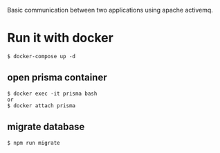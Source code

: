 Basic communication between two applications using apache activemq.

# Run it with docker

```
$ docker-compose up -d
```

## open prisma container

```
$ docker exec -it prisma bash
or
$ docker attach prisma
```

## migrate database

```
$ npm run migrate
```
